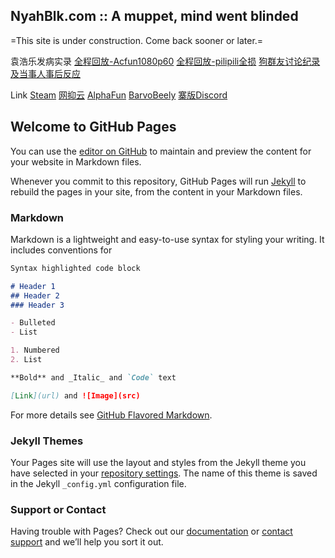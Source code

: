 ## NyahBlk.com :: A muppet, mind went blinded

=This site is under construction. Come back sooner or later.=

袁浩乐发病实录
[全程回放-Acfun1080p60](https://www.acfun.cn/v/ac24563298)
[全程回放-pilipili全损](https://www.bilibili.com/video/BV1DK4y1n7d2)
[狗群友讨论纪录及当事人事后反应](https://Innotori.github.io/袁浩乐发病讨论实录.txt)

Link
[Steam](https://steamcommunity.com/id/xeRathLoRash/)
[网抑云](https://music.163.com/#/user/home?id=97289139)
[AlphaFun](https://www.acfun.cn/u/14150210)
[BarvoBeely](https://space.bilibili.com/21234201/)
[寨版Discord](https://kaihei.co/wcrOAz)


## Welcome to GitHub Pages

You can use the [editor on GitHub](https://github.com/Innotori/Innotori.github.io/edit/main/index.md) to maintain and preview the content for your website in Markdown files.

Whenever you commit to this repository, GitHub Pages will run [Jekyll](https://jekyllrb.com/) to rebuild the pages in your site, from the content in your Markdown files.

### Markdown

Markdown is a lightweight and easy-to-use syntax for styling your writing. It includes conventions for

```markdown
Syntax highlighted code block

# Header 1
## Header 2
### Header 3

- Bulleted
- List

1. Numbered
2. List

**Bold** and _Italic_ and `Code` text

[Link](url) and ![Image](src)
```

For more details see [GitHub Flavored Markdown](https://guides.github.com/features/mastering-markdown/).

### Jekyll Themes

Your Pages site will use the layout and styles from the Jekyll theme you have selected in your [repository settings](https://github.com/Innotori/Innotori.github.io/settings). The name of this theme is saved in the Jekyll `_config.yml` configuration file.

### Support or Contact

Having trouble with Pages? Check out our [documentation](https://docs.github.com/categories/github-pages-basics/) or [contact support](https://support.github.com/contact) and we’ll help you sort it out.
